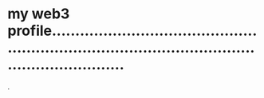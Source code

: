 # my web3 profile..........................................................................................................................
.
